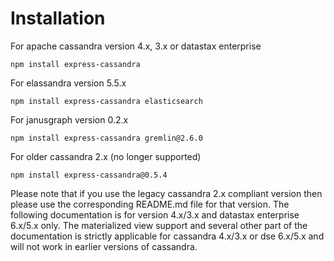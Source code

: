 # Installation

For apache cassandra version 4.x, 3.x or datastax enterprise

    npm install express-cassandra

For elassandra version 5.5.x

    npm install express-cassandra elasticsearch

For janusgraph version 0.2.x

    npm install express-cassandra gremlin@2.6.0

For older cassandra 2.x (no longer supported)

    npm install express-cassandra@0.5.4

Please note that if you use the legacy cassandra 2.x compliant version then please use the corresponding README.md file for that version. The following documentation is for version 4.x/3.x and datastax enterprise 6.x/5.x only. The materialized view support and several other part of the documentation is strictly applicable for cassandra 4.x/3.x or dse 6.x/5.x and will not work in earlier versions of cassandra.
